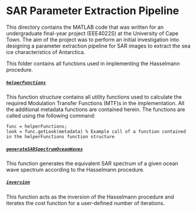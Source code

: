 # SAR Parameter Extraction Pipeline
This directory contains the MATLAB code that was written for an undergraduate final-year project (EEE4022S) at the University of Cape Town. The aim of the project was to perform an initial investigation into designing a parameter extraction pipeline for SAR images to extract the sea ice characteristics of Antarctica.

This folder contains all functions used in implementing the Hasselmann procedure.

##### [`helperFunctions`](./helperFunctions.m)
This function structure contains all utility functions used to calculate the required Modulation Transfer Functions (MTF)s in the implementation. All the additional metadata functions are contained herein. The functions are called using the following command:

```
func = helperFunctions;
look = func.getLook(metadata) % Example call of a function contained in the helperFunctions function structure
```
##### [`generateSARSpectrumOceanWaves`](./generateSARSpectrumOceanWaves.m)
This function generates the equivalent SAR spectrum of a given ocean wave spectrum according to the Hasselmann procedure.

##### [`inversion`](./inversion.m)
This function acts as the inversion of the Hasselmann procedure and iterates the cost function for a user-defined number of iterations.
